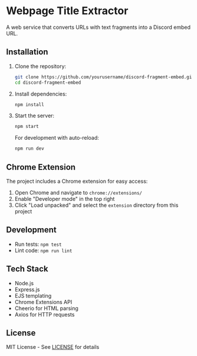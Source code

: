 # Webpage Title Extractor

A web service that converts URLs with text fragments into a Discord embed URL.

## Installation

1. Clone the repository:
   ```bash
   git clone https://github.com/yourusername/discord-fragment-embed.git
   cd discord-fragment-embed
   ```

2. Install dependencies:
   ```bash
   npm install
   ```

3. Start the server:
   ```bash
   npm start
   ```

   For development with auto-reload:
   ```bash
   npm run dev
   ```

## Chrome Extension

The project includes a Chrome extension for easy access:

1. Open Chrome and navigate to `chrome://extensions/`
2. Enable "Developer mode" in the top right
3. Click "Load unpacked" and select the `extension` directory from this project

## Development

- Run tests: `npm test`
- Lint code: `npm run lint`

## Tech Stack

- Node.js
- Express.js
- EJS templating
- Chrome Extensions API
- Cheerio for HTML parsing
- Axios for HTTP requests

## License

MIT License - See [LICENSE](LICENSE) for details